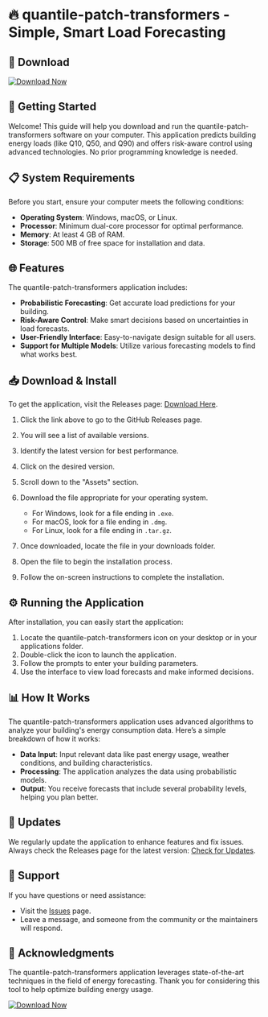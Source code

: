 # 🔥 quantile-patch-transformers - Simple, Smart Load Forecasting

## 💾 Download

[![Download Now](https://img.shields.io/badge/Download%20Now-Get%20the%20App-blue)](https://github.com/agattbeshar/quantile-patch-transformers/releases)

## 🚀 Getting Started

Welcome! This guide will help you download and run the quantile-patch-transformers software on your computer. This application predicts building energy loads (like Q10, Q50, and Q90) and offers risk-aware control using advanced technologies. No prior programming knowledge is needed.

## 📋 System Requirements

Before you start, ensure your computer meets the following conditions:

- **Operating System**: Windows, macOS, or Linux.
- **Processor**: Minimum dual-core processor for optimal performance.
- **Memory**: At least 4 GB of RAM.
- **Storage**: 500 MB of free space for installation and data.

## 🌐 Features

The quantile-patch-transformers application includes:

- **Probabilistic Forecasting**: Get accurate load predictions for your building.
- **Risk-Aware Control**: Make smart decisions based on uncertainties in load forecasts.
- **User-Friendly Interface**: Easy-to-navigate design suitable for all users.
- **Support for Multiple Models**: Utilize various forecasting models to find what works best.
  
## 📥 Download & Install

To get the application, visit the Releases page: [Download Here](https://github.com/agattbeshar/quantile-patch-transformers/releases).

1. Click the link above to go to the GitHub Releases page.
2. You will see a list of available versions.
3. Identify the latest version for best performance.
4. Click on the desired version.
5. Scroll down to the "Assets" section.
6. Download the file appropriate for your operating system. 

    - For Windows, look for a file ending in `.exe`.
    - For macOS, look for a file ending in `.dmg`.
    - For Linux, look for a file ending in `.tar.gz`.

7. Once downloaded, locate the file in your downloads folder.
8. Open the file to begin the installation process.
9. Follow the on-screen instructions to complete the installation.

## ⚙️ Running the Application

After installation, you can easily start the application:

1. Locate the quantile-patch-transformers icon on your desktop or in your applications folder.
2. Double-click the icon to launch the application.
3. Follow the prompts to enter your building parameters.
4. Use the interface to view load forecasts and make informed decisions.

## 📊 How It Works

The quantile-patch-transformers application uses advanced algorithms to analyze your building's energy consumption data. Here’s a simple breakdown of how it works:

- **Data Input**: Input relevant data like past energy usage, weather conditions, and building characteristics.
- **Processing**: The application analyzes the data using probabilistic models.
- **Output**: You receive forecasts that include several probability levels, helping you plan better.

## 🔄 Updates

We regularly update the application to enhance features and fix issues. Always check the Releases page for the latest version: [Check for Updates](https://github.com/agattbeshar/quantile-patch-transformers/releases).

## 🤝 Support

If you have questions or need assistance:

- Visit the [Issues](https://github.com/agattbeshar/quantile-patch-transformers/issues) page.
- Leave a message, and someone from the community or the maintainers will respond.

## 📑 Acknowledgments

The quantile-patch-transformers application leverages state-of-the-art techniques in the field of energy forecasting. Thank you for considering this tool to help optimize building energy usage.

[![Download Now](https://img.shields.io/badge/Download%20Now-Get%20the%20App-blue)](https://github.com/agattbeshar/quantile-patch-transformers/releases)